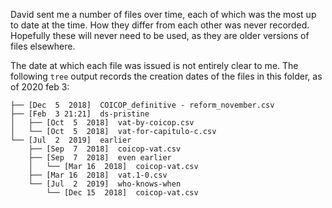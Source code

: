 David sent me a number of files over time,
each of which was the most up to date at the time.
How they differ from each other was never recorded.
Hopefully these will never need to be used,
as they are older versions of files elsewhere.

The date at which each file was issued is not entirely clear to me.
The following `tree`
output records the creation dates of the files in this folder,
as of 2020 feb 3:
```
├── [Dec  5  2018]  COICOP_definitive - reform_november.csv
├── [Feb  3 21:21]  ds-pristine
│   ├── [Oct  5  2018]  vat-by-coicop.csv
│   └── [Oct  5  2018]  vat-for-capitulo-c.csv
└── [Jul  2  2019]  earlier
    ├── [Sep  7  2018]  coicop-vat.csv
    ├── [Sep  7  2018]  even earlier
    │   └── [Mar 16  2018]  coicop-vat.csv
    ├── [Mar 16  2018]  vat.1-0.csv
    └── [Jul  2  2019]  who-knows-when
        └── [Dec 15  2018]  coicop-vat.csv
```
